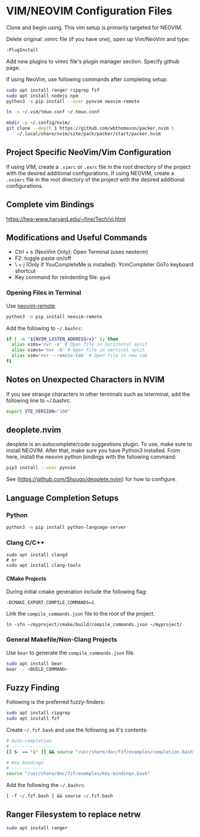 # VIM/NEOVIM Configuration Files

Clone and begin using. This vim setup is primarily targeted for NEOVIM.

Delete original .vimrc file (if you have one), open up Vim/NeoVim and type:

```bash
:PlugInstall
```

Add new plugins to vimrc file's plugin manager section. Specify github page.

If using NeoVim, use following commands after completing setup:
```bash
sudo apt install ranger ripgrep fzf
sudo apt install nodejs npm
python3 -m pip install --user pynvim neovim-remote

ln -s ~/.vim/tmux.conf ~/.tmux.conf

mkdir -p ~/.config/nvim/
git clone --depth 1 https://github.com/wbthomason/packer.nvim \
    ~/.local/share/nvim/site/pack/packer/start/packer.nvim
```

## Project Specific NeoVim/Vim Configuration
If using VIM, create a `.vimrc` or `.exrc` file in the root directory of the project with the desired additional configurations.
If using NEOVIM, create a `.nvimrc` file in the root directory of the project with the desired additional configurations.

## Complete vim Bindings
https://hea-www.harvard.edu/~fine/Tech/vi.html

## Modifications and Useful Commands
* Ctrl + s (NeoVim Only): Open Terminal (uses neoterm)
* F2: toggle paste on/off
* \ + j (Only if YouCompleteMe is installed): YcmCompleter GoTo keyboard shortcut
* Key command for reindenting file: `gg=G`

### Opening Files in Terminal
Use [neovim-remote](https://github.com/mhinz/neovim-remote).

```bash
python3 -m pip install neovim-remote
```

Add the following to `~/.bashrc`:

```bash
if [ -n "${NVIM_LISTEN_ADDRESS+x}" ]; then
  alias vims='nvr -o' # Open file in horizontal split
  alias vimvs='nvr -O' # Open file in vertical split
  alias vim='nvr --remote-tab' # Open file in new tab
fi
```

## Notes on Unexpected Characters in NVIM
If you see strange characters in other terminals such as lxterminal, add the following line to ~/.bashrc.

```bash
export VTE_VERSION="100"
```

## deoplete.nvim
deoplete is an autocomplete/code suggestions plugin. To use, make sure to install NEOVIM. After that, make sure you have Python3 installed. From here, install the neovim python bindings with the following command:

```bash
pip3 install --user pynvim
```

See (https://github.com/Shougo/deoplete.nvim) for how to configure.

## Language Completion Setups
### Python

```bash
python3 -m pip install python-language-server
```

### Clang C/C++

```
sudo apt install clangd
# or
sudo apt install clang-tools
```

#### CMake Projects
During initial cmake generation include the following flag:

```
-DCMAKE_EXPORT_COMPILE_COMMANDS=1
```

Link the `compile_commands.json` file to the root of the project.

```
ln -sfn ~/myproject/cmake/build/compile_commands.json ~/myproject/
```

### General Makefile/Non-Clang Projects

Use `bear` to generate the `compile_commands.json` file.

```bash
sudo apt install bear
bear -- <BUILD_COMMAND>
```

## Fuzzy Finding
Following is the preferred fuzzy-finders:

```bash
sudo apt install ripgrep
sudo apt install fzf
```

Create `~/.fzf.bash` and use the following as it's contents:

```bash
# Auto-completion
# ---------------
[[ $- == *i* ]] && source "/usr/share/doc/fzf/examples/completion.bash" 2> /dev/null

# Key bindings
# ------------
source "/usr/share/doc/fzf/examples/key-bindings.bash"
```

Add the following the `~/.bashrc`.

```
[ -f ~/.fzf.bash ] && source ~/.fzf.bash
```

## Ranger Filesystem to replace netrw

```bash
sudo apt install ranger
```
